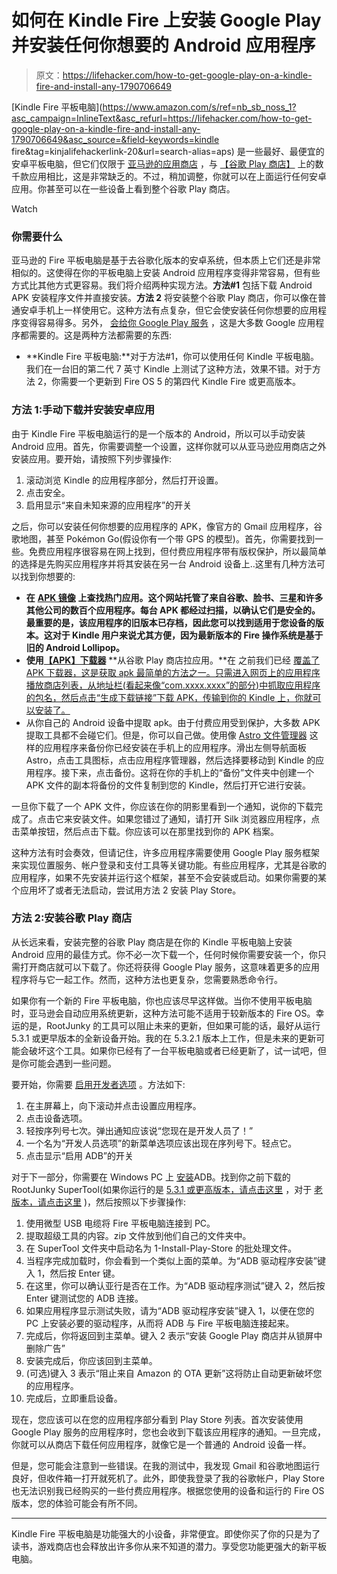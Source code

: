 # 如何在 Kindle Fire 上安装 Google Play 并安装任何你想要的 Android 应用程序

> 原文：<https://lifehacker.com/how-to-get-google-play-on-a-kindle-fire-and-install-any-1790706649>

[Kindle Fire 平板电脑](https://www.amazon.com/s/ref=nb_sb_noss_1?asc_campaign=InlineText&asc_refurl=https://lifehacker.com/how-to-get-google-play-on-a-kindle-fire-and-install-any-1790706649&asc_source=&field-keywords=kindle fire&tag=kinjalifehackerlink-20&url=search-alias=aps) 是一些最好、最便宜的安卓平板电脑，但它们仅限于 [亚马逊的应用商店](https://www.amazon.com/mobile-apps/b?asc_campaign=InlineText&asc_refurl=https://lifehacker.com/how-to-get-google-play-on-a-kindle-fire-and-install-any-1790706649&asc_source=&ie=UTF8&node=2350149011&tag=kinjalifehackerlink-20) ，与 [【谷歌 Play 商店】](https://play.google.com/store) 上的数千款应用相比，这是非常缺乏的。不过，稍加调整，你就可以在上面运行任何安卓应用。你甚至可以在一些设备上看到整个谷歌 Play 商店。

Watch

### **你需要什么**

亚马逊的 Fire 平板电脑是基于去谷歌化版本的安卓系统，但本质上它们还是非常相似的。这使得在你的平板电脑上安装 Android 应用程序变得非常容易，但有些方式比其他方式更容易。我们将介绍两种实现方法。**方法#1** 包括下载 Android APK 安装程序文件并直接安装。**方法 2** 将安装整个谷歌 Play 商店，你可以像在普通安卓手机上一样使用它。这种方法有点复杂，但它会使安装任何你想要的应用程序变得容易得多。另外， [会给你 Google Play 服务](https://lifehacker.com/why-google-play-services-are-now-more-important-than-an-975970197) ，这是大多数 Google 应用程序都需要的。这是两种方法都需要的东西:

*   **Kindle Fire 平板电脑:**对于方法#1，你可以使用任何 Kindle 平板电脑。我们在一台旧的第二代 7 英寸 Kindle 上测试了这种方法，效果不错。对于方法 2，你需要一个更新到 Fire OS 5 的第四代 Kindle Fire 或更高版本。

### **方法 1:手动下载并安装安卓应用**

由于 Kindle Fire 平板电脑运行的是一个版本的 Android，所以可以手动安装 Android 应用。首先，你需要调整一个设置，这样你就可以从亚马逊应用商店之外安装应用。要开始，请按照下列步骤操作:

1.  滚动浏览 Kindle 的应用程序部分，然后打开设置。
2.  点击安全。
3.  启用显示“来自未知来源的应用程序”的开关

之后，你可以安装任何你想要的应用程序的 APK，像官方的 Gmail 应用程序，谷歌地图，甚至 Pokémon Go(假设你有一个带 GPS 的模型)。首先，你需要找到一些。免费应用程序很容易在网上找到，但付费应用程序带有版权保护，所以最简单的选择是先购买应用程序并将其安装在另一台 Android 设备上..这里有几种方法可以找到你想要的:

*   **在** [**APK 镜像**](http://apkmirror.com/) **上查找热门应用。这个网站托管了来自谷歌、脸书、三星和许多其他公司的数百个应用程序。每台 APK 都经过扫描，以确认它们是安全的。最重要的是，该应用程序的旧版本已存档，因此您可以找到适用于您设备的版本。这对于 Kindle 用户来说尤其方便，因为最新版本的 Fire 操作系统是基于旧的 Android Lollipop。**
*   **使用**[**【APK】下载器**](http://apps.evozi.com/apk-downloader/) **从谷歌 Play 商店拉应用。**在 之前我们已经 [覆盖了 APK 下载器，这是获取 apk 最简单的方法之一。只需进入网页上的应用程序播放商店列表，从地址栏(看起来像“com.xxxx.xxxx”的部分)中抓取应用程序的包名，然后点击“生成下载链接”下载 APK，传输到你的 Kindle 上，你就可以安装了。](https://lifehacker.com/apk-downloads-lets-you-pull-apk-files-directly-from-goo-1456775931)
*   从你自己的 Android 设备中提取 apk。由于付费应用受到保护，大多数 APK 提取工具都不会碰它们。但是，你可以自己做。使用像 [Astro 文件管理器](https://play.google.com/store/apps/details?id=com.metago.astro) 这样的应用程序来备份你已经安装在手机上的应用程序。滑出左侧导航面板 Astro，点击工具图标，点击应用程序管理器，然后选择要移动到 Kindle 的应用程序。接下来，点击备份。这将在你的手机上的“备份”文件夹中创建一个 APK 文件的副本将备份的文件复制到您的 Kindle，然后打开它进行安装。

一旦你下载了一个 APK 文件，你应该在你的阴影里看到一个通知，说你的下载完成了。点击它来安装文件。如果您错过了通知，请打开 Silk 浏览器应用程序，点击菜单按钮，然后点击下载。你应该可以在那里找到你的 APK 档案。

这种方法有时会奏效，但请记住，许多应用程序需要使用 Google Play 服务框架 来实现位置服务、帐户登录和支付工具等关键功能。有些应用程序，尤其是谷歌的应用程序，如果不先安装并运行这个框架，甚至不会安装或启动。如果你需要的某个应用坏了或者无法启动，尝试用方法 2 安装 Play Store。

### **方法 2:安装谷歌 Play 商店**

从长远来看，安装完整的谷歌 Play 商店是在你的 Kindle 平板电脑上安装 Android 应用的最佳方式。你不必一次下载一个，任何时候你需要安装一个，你只需打开商店就可以下载了。你还将获得 Google Play 服务，这意味着更多的应用程序将与它一起工作。然而，这种方法也更复杂，您需要熟悉命令行。

如果你有一个新的 Fire 平板电脑，你也应该尽早这样做。当你不使用平板电脑时，亚马逊会自动应用系统更新，这种方法可能不适用于较新版本的 Fire OS。幸运的是，RootJunky 的工具可以阻止未来的更新，但如果可能的话，最好从运行 5.3.1 或更早版本的全新设备开始。我的在 5.3.2.1 版本上工作，但是未来的更新可能会破坏这个工具。如果你已经有了一台平板电脑或者已经更新了，试一试吧，但是你可能会遇到一些问题。

要开始，你需要 [启用开发者选项](http://lifehacker.com/the-coolest-features-you-can-unlock-in-androids-develop-1789517222#_ga=1.89172187.1347662518.1465819317) 。方法如下:

1.  在主屏幕上，向下滚动并点击设置应用程序。
2.  点击设备选项。
3.  轻按序列号七次。弹出通知应该说“您现在是开发人员了！”
4.  一个名为“开发人员选项”的新菜单选项应该出现在序列号下。轻点它。
5.  点击显示“启用 ADB”的开关

对于下一部分，你需要在 Windows PC 上 [安装](http://lifehacker.com/the-easiest-way-to-install-androids-adb-and-fastboot-to-1586992378)ADB。找到你之前下载的 RootJunky SuperTool(如果你运行的是 [5.3.1 或更高版本，请点击这里](http://rootjunkysdl.com/files/?dir=Amazon%20Fire%205th%20gen) ，对于 [老版本，请点击这里](http://rootjunkysdl.com/files/?dir=Amazon%20Fire%205th%20gen/SuperTool) )，然后按照以下步骤操作:

1.  使用微型 USB 电缆将 Fire 平板电脑连接到 PC。
2.  提取超级工具的内容。zip 文件放到他们自己的文件夹中。
3.  在 SuperTool 文件夹中启动名为 1-Install-Play-Store 的批处理文件。
4.  当程序完成加载时，你会看到一个类似上面的菜单。为“ADB 驱动程序安装”键入 1，然后按 Enter 键。
5.  在这里，你可以确认亚行是否在工作。为“ADB 驱动程序测试”键入 2，然后按 Enter 键测试您的 ADB 连接。
6.  如果应用程序显示测试失败，请为“ADB 驱动程序安装”键入 1，以便在您的 PC 上安装必要的驱动程序，从而将 ADB 与 Fire 平板电脑连接起来。
7.  完成后，你将返回到主菜单。键入 2 表示“安装 Google Play 商店并从锁屏中删除广告”
8.  安装完成后，你应该回到主菜单。
9.  (可选)键入 3 表示“阻止来自 Amazon 的 OTA 更新”这将防止自动更新破坏您的应用程序。
10.  完成后，立即重启设备。

现在，您应该可以在您的应用程序部分看到 Play Store 列表。首次安装使用 Google Play 服务的应用程序时，您也会收到下载该应用程序的通知。一旦完成，你就可以从商店下载任何应用程序，就像它是一个普通的 Android 设备一样。

但是，您可能会注意到一些错误。在我的测试中，我发现 Gmail 和谷歌地图运行良好，但收件箱一打开就死机了。此外，即使我登录了我的谷歌帐户，Play Store 也无法识别我已经购买的一些付费应用程序。根据您使用的设备和运行的 Fire OS 版本，您的体验可能会有所不同。

* * *

Kindle Fire 平板电脑是功能强大的小设备，非常便宜。即使你买了你的只是为了读书，游戏商店也会释放出许多你从来不知道的潜力。享受您功能更强大的新平板电脑。